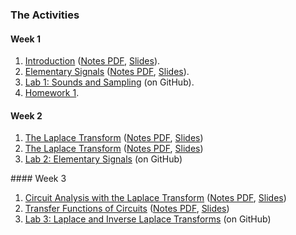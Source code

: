 ### The Activities

#### Week 1
1. [Introduction](http://nbviewer.ipython.org/github/cpjobling/EG-247-Resources/blob/master/introduction/Introduction.ipynb) ([Notes PDF](introduction/Introduction.pdf), [Slides](introduction/Introduction.slides.html)).
1. [Elementary Signals](http://nbviewer.ipython.org/github/cpjobling/EG-247-Resources/blob/master/week1/elementary_signals.ipynb) ([Notes PDF](week1/elementary_signals.pdf), [Slides](week1/elementary_signals.slides.html)).
1. <a href="https://github.com/cpjobling/EG-247-Resources/tree/master/portfolio/lab01" target="_blank">Lab 1: Sounds and Sampling</a> (on GitHub).
1. [Homework 1](week1/Homework%201.pdf).

#### Week 2
1. [The Laplace Transform](http://nbviewer.ipython.org/github/cpjobling/EG-247-Resources/blob/master/week2/laplace.ipynb) ([Notes PDF](week2/laplace.pdf), [Slides](week2/laplace.slides.html))
1. [The Laplace Transform](http://nbviewer.ipython.org/github/cpjobling/EG-247-Resources/blob/master/week2/inverse_laplace.ipynb) ([Notes PDF](week2/inverse_laplace.pdf), [Slides](week2/inverse_laplace.slides.html))
1. <a href="https://github.com/cpjobling/EG-247-Resources/tree/master/portfolio/lab02" target="_blank">Lab 2: Elementary Signals</a> (on GitHub)


#### Week 3
 1. [Circuit Analysis with the Laplace Transform](http://nbviewer.ipython.org/github/cpjobling/EG-247-Resources/blob/master/week3/circuit_analysis.ipynb) ([Notes PDF](week3/circuit_analysis.pdf), [Slides](week3/circuit_analysis.slides.html))
1. [Transfer Functions of Circuits](http://nbviewer.ipython.org/github/cpjobling/EG-247-Resources/blob/master/week3/transfer_functions.ipynb) ([Notes PDF](week3/transfer_functions.pdf), [Slides](week3/transfer_functions.slides.html))
1. <a href="https://github.com/cpjobling/EG-247-Resources/tree/master/portfolio/lab03" target="_blank">Lab 3: Laplace and Inverse Laplace Transforms</a> (on GitHub)

<!--
<h4>Week 4</h4>
<ul>
<li>
<a href="http://nbviewer.ipython.org/github/cpjobling/EG-247-Resources/blob/master/week4/convolution.ipynb">The Impulse Response and Convolution</a> (<a href="week4/convolution.pdf">Notes PDF</a>)</li>
<li><a href="https://github.com/cpjobling/EG-247-Resources/tree/master/portfolio/lab04" target="_blank">Lab 4: Laplace Transforms for Circuit Analysis</a> (on GitHub)</li>
</ul>
<h4>Week 5</h4>
<ul>
<li>
<a href="http://nbviewer.ipython.org/github/cpjobling/EG-247-Resources/blob/master/fourier_series/trig_fseries.ipynb">The Trigonometric Fourier Series (Revision)</a> (<a href="fourier_series/trig_fseries.pdf">Notes PDF</a>).
<li>
<a href="http://nbviewer.ipython.org/github/cpjobling/EG-247-Resources/blob/master/week5/exp_fs1.ipynb">Exponential Fourier Series</a>
(<a href="week5/exp_fs1.pdf">Notes PDF</a>).</li>
<li>
<a href="http://nbviewer.ipython.org/github/cpjobling/EG-247-Resources/blob/master/week5/exp_fs2.ipynb">Exponential Fourier Series (Part 2)</a> (<a href="week5/exp_fs2.pdf">Notes PDF</a>).</li>
<li><a href="https://github.com/cpjobling/EG-247-Resources/tree/master/portfolio/lab06" target="_blank">Lab 6: To be confirmed.</a> (on GitHub)</li>
</ul>
<h4>Week 6</h4>
<ul>
<li>
<a href="http://nbviewer.ipython.org/github/cpjobling/EG-247-Resources/blob/master/week6/ft1.ipynb">The Fourier Transform (Part 1)</a> (<a href="week6/ft1.pdf">Notes PDF</a>)</li>
<li>
<a href="http://nbviewer.ipython.org/github/cpjobling/EG-247-Resources/blob/master/week6/ft2.ipynb">The Fourier Transform (Part 2)</a> (<a href="week6/ft2.pdf">Nodes PDF</a>)</li>
<li><a href="https://github.com/cpjobling/EG-247-Resources/tree/master/portfolio/lab07" target="_blank">Lab 7: Fourier Series</a> (on GitHub)</li>
</ul>
<h4>Week 7</h4>
<ul>
<li>
<a href="http://nbviewer.ipython.org/github/cpjobling/EG-247-Resources/blob/master/week8/ft3.ipynb">Fourier Transforms for Circuit and LTI Systems Analysis</a> (<a href="week8/ft3.pdf">Notes PDF</a>)</li>
<li>
<a href="http://nbviewer.ipython.org/github/cpjobling/EG-247-Resources/blob/master/week8/ft4.ipynb">Introduction to Filters</a> (<a href="week8/ft4.pdf">Notes PDF</a>)</li>
<li><a href="https://github.com/cpjobling/EG-247-Resources/tree/master/portfolio/lab7" target="_blank">Lab 7: Fourier Series</a> (on GitHub)</li>
</ul>

<h4>Week 9</h4>
<ul>
<li>
<a href="http://nbviewer.ipython.org/github/cpjobling/EG-247-Resources/blob/master/week9/sampling.html">Sampling Theory</a> (<a href="week9/sampling.pdf">Notes PDF</a>)</li>
<li>
<a href="http://nbviewer.ipython.org/github/cpjobling/EG-247-Resources/blob/master/week9/z-transform.html">The Z-Transform</a> (<a href="week9/z-transform.pdf">Notes PDF</a>)</li>
<li><a href="https://github.com/cpjobling/EG-247-Resources/tree/master/portfolio/lab8" target="_blank">Lab 8: Filters</a> (on GitHub)</li>
</ul>
<h4>Week 10</h4>
<ul>
  <li>
<a href="http://nbviewer.ipython.org/github/cpjobling/EG-247-Resources/blob/master/week10/i-z-transform.html">The Inverse Z-Transform</a> (<a href="week10/i-z-transform.pdf">Notes PDF</a>)</li>
<li>
<a href="http://nbviewer.ipython.org/github/cpjobling/EG-247-Resources/blob/master/week10/dt-models.html">Discrete Time System Models</a> (<a href="week10/dt-models.pdf">Notes PDF</a>)</li>
</ul>
-->
